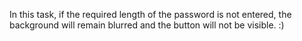 In this task, if the required length of the password is not entered, the background will remain blurred and the button will not be visible. :)
